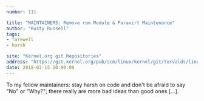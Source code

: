 ```yaml
---
number: 111

title: "MAINTAINERS: Remove rom Module & Paravirt Maintenance"
author: "Rusty Russell"
tags:
- farewell
- harsh

site: "Kernel.org git Repositories"
address: "https://git.kernel.org/pub/scm/linux/kernel/git/torvalds/linux.git/commit/?id=ed875ea1fcc6c34ea232610c3041d0978e327bbe"
date: 2018-02-15 10:00:00
---
```


To my fellow maintainers: stay harsh on code and don't be afraid to say "No" or "Why?"; there really are more bad ideas than good ones […].
